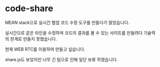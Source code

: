 # code-share
MEAN stack으로 실시간 협업 코드 수정 도구를 만들다가 말았습니다.

실시간으로 같은 라인을 수정하며 코드의 결과를 볼 수 있는 사이트를 만들려다 기술력의 한계로 만들지 못했습니다.

현재 WEB RTC를 이용하여 만들고 싶습니다. 

share.js도 보았지만 너무 긴 텀으로 인해 일단 보류 하였습니다.

